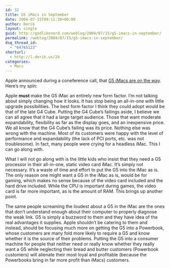 ```yaml
---
id: 32
title: G5 iMacs in September
date: 2004-07-15T09:11:30+00:00
author: Derik
layout: single
guid: http://godlikenerd.com/weblog/2004/07/15/g5-imacs-in-september/
permalink: /weblog/2004/07/15/g5-imacs-in-september/
dsq_thread_id:
  - "64765123"
shorturl:
  - http://l.derik.us/24
categories:
  - Macs
---
```

Apple announced during a coneference call, that [G5 iMacs are on the way](http://maccentral.macworld.com/news/2004/07/14/q3live/). Here&#8217;s my spin:

Apple **must** make the G5 iMac an entirely new form factor. I&#8217;m not talking about simply changing how it looks. It has stop being an all-in-one with little upgrade possibilities. The best form factor I think they could adopt would be that of the late G4 Cube. Putting the G4 Cube&#8217;s failings aside, I believe we can all agree that it had a large target audience. Those that want moderate expandability, flexibility as far as the display goes, and an inexpensive price. We all know that the G4 Cube&#8217;s failing was its price. Nothing else was wrong with the machine. Most of its customers were happy with the level of performance and expandability (the lack of PCI ports, etc. was not troublesome). In fact, many people were crying for a headless iMac. This I can go along with.

What I will not go along with is the little kids who insist that they need a G5 processor in their all-in-one, static video card iMac. It&#8217;s simply not necessary. It&#8217;s a waste of time and effort to put the G5 into the iMac as is. The only reason one might want a G5 in the iMac as is, would be for gaming, which makes no sense because of the video card included and the hard drive included. While the CPU is important during games, the video card is far more important, as is the amount of RAM. This brings up another point.

The same people screaming the loudest about a G5 in the iMac are the ones that don&#8217;t understand enough about their computer to properly diagnose the weak link. G5 is simply a buzzword to them and they have idea of the real advantages it supplies. Apple shouldn&#8217;t be catering to them and instead, should be focusing much more on getting the G5 into a Powerbook, whose customers are many fold more likely to require a G5 and know whether it is the source of their problems. Putting the G5 into a consumer machine for people that neither need or really know whether they really want a G5 while neglecting their bread and butter customers (Powerbook customers) will alienate their most loyal and profitable (because the Powerbooks bring in far more profit than iMacs) customers.